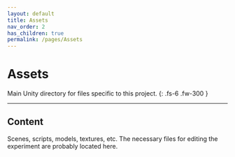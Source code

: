 ```yaml
---
layout: default
title: Assets
nav_order: 2
has_children: true
permalink: /pages/Assets
---
```


# Assets

Main Unity directory for files specific to this project.
{: .fs-6 .fw-300 }

---

## Content
Scenes, scripts, models, textures, etc. The necessary files for editing the experiment are probably located here.
